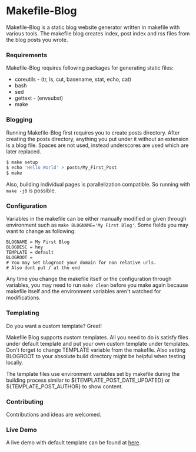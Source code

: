 # Makefile-Blog

Makefile-Blog is a static blog website generator written in makefile with various tools. The makefile blog creates index, post index and rss files from the blog posts you wrote.

### Requirements

Makefile-Blog requires following packages for generating static files:

* coreutils - (tr, ls, cut, basename, stat, echo, cat)
* bash
* sed
* gettext - (envsubst)
* make

### Blogging

Running Makefile-Blog first requires you to create posts directory. After creating the posts directory, anything you put under it without an extension is a blog file. Spaces are not used, instead underscores are used which are later replaced.

```sh
$ make setup
$ echo 'Hello World' > posts/My_First_Post
$ make
```

Also, building individual pages is parallelization compatible. So running with ```make -j8``` is possible.

### Configuration
Variables in the makefile can be either manually modified or given through environment such as ```make BLOGNAME='My First Blog'```. Some fields you may want to change as following:
```
BLOGNAME = My First Blog
BLOGDESC = hey
TEMPLATE = default
BLOGROOT = 
# You may set blogroot your domain for non relative urls.
# Also dont put / at the end
```
Any time you change the makefile itself or the configuration through variables, you may need to run ```make clean``` before you make again because makefile itself 
and the environment variables aren't watched for modifications.

### Templating

Do you want a custom template? Great!

Makefile Blog supports custom templates. All you need to do is satisfy files under default template and put your own custom template under templates. Don't forget to change TEMPLATE variable from the makefile. Also setting BLOGROOT to your absolute build directory might be helpful when testing locally.

The template files use environment variables set by makefile during the building process similar to ${TEMPLATE_POST_DATE_UPDATED} or ${TEMPLATE_POST_AUTHOR} to show content. 

### Contributing

Contributions and ideas are welcomed.

### Live Demo

A live demo with default template can be found at [here](https://metin.nextc.org/posts/The_Idea_Of_Makefile_Blog.html).